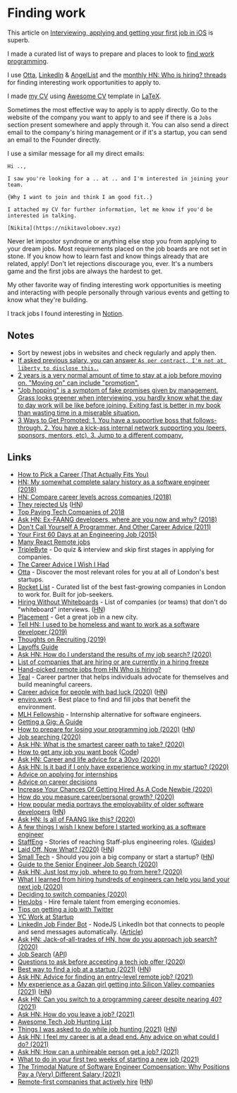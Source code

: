 # Finding work

This article on [Interviewing, applying and getting your first job in iOS](http://artsy.github.io/blog/2016/01/30/iOS-Junior-Interviews) is superb.

I made a curated list of ways to prepare and places to look to [find work programming](https://github.com/nikitavoloboev/find-work).

I use [Otta](https://otta.com/), [LinkedIn](https://www.linkedin.com) & [AngelList](https://angel.co) and the [monthly HN: Who is hiring? threads](https://kennytilton.github.io/whoishiring/) for finding interesting work opportunities to apply to.

I made [my CV](http://nikitavoloboev.xyz/cv.pdf) using [Awesome CV](https://github.com/posquit0/Awesome-CV) template in [LaTeX](https://github.com/nikitavoloboev/cv).

Sometimes the most effective way to apply is to apply directly. Go to the website of the company you want to apply to and see if there is a `Jobs` section present somewhere and apply through it. You can also send a direct email to the company's hiring management or if it's a startup, you can send an email to the Founder directly.

I use a similar message for all my direct emails:

```
Hi ..,

I saw you're looking for a .. at .. and I'm interested in joining your team.

{Why I want to join and think I am good fit..}

I attached my CV for further information, let me know if you'd be interested in talking.

[Nikita](https://nikitavoloboev.xyz)
```

Never let impostor syndrome or anything else stop you from applying to your dream jobs. Most requirements placed on the job boards are not set in stone. If you know how to learn fast and know things already that are related, apply! Don't let rejections discourage you, ever. It's a numbers game and the first jobs are always the hardest to get.

My other favorite way of finding interesting work opportunities is meeting and interacting with people personally through various events and getting to know what they're building.

I track jobs I found interesting in [Notion](https://www.notion.so/Jobs-8f4225788b144da49a0c2ee37576507c).

## Notes

- Sort by newest jobs in websites and check regularly and apply then.
- [If asked previous salary, you can answer `As per contract, I'm not at liberty to disclose this.`.](https://www.reddit.com/r/cscareerquestionsEU/comments/9ohap7/uk_company_asking_about_current_salary_up_front/)
- [2 years is a very normal amount of time to stay at a job before moving on. "Moving on" can include "promotion".](https://twitter.com/seldo/status/1381603198754975748)
- ["Job hopping" is a symptom of fake promises given by management. Grass looks greener when interviewing, you hardly know what the day to day work will be like before joining. Exiting fast is better in my book than wasting time in a miserable situation.](https://twitter.com/rakyll/status/1381599321200553990)
- [3 Ways to Get Promoted: 1. You have a supportive boss that follows-through. 2. You have a kick-ass internal network supporting you (peers, sponsors, mentors, etc). 3. Jump to a different company.](https://twitter.com/lcooney/status/1384948385078185984)

## Links

- [How to Pick a Career (That Actually Fits You)](https://waitbutwhy.com/2018/04/picking-career.html)
- [HN: My somewhat complete salary history as a software engineer (2018)](https://news.ycombinator.com/item?id=18342996)
- [HN: Compare career levels across companies (2018)](https://news.ycombinator.com/item?id=18349421)
- [They rejected Us](https://rejected.us/) ([HN](https://news.ycombinator.com/item?id=18628140))
- [Top Paying Tech Companies of 2018](https://www.levels.fyi/2018/)
- [Ask HN: Ex-FAANG developers, where are you now and why? (2018)](https://news.ycombinator.com/item?id=18192534)
- [Don't Call Yourself A Programmer, And Other Career Advice (2011)](https://www.kalzumeus.com/2011/10/28/dont-call-yourself-a-programmer/)
- [Your First 60 Days at an Engineering Job (2015)](https://code.dblock.org/2015/04/23/your-first-60-days-at-an-engineering-job.html)
- [Many React Remote jobs](https://twitter.com/mxstbr/status/1180846287148785670)
- [TripleByte](https://triplebyte.com/) - Do quiz & interview and skip first stages in applying for companies.
- [The Career Advice I Wish I Had](https://welearncode.com/career-advice/)
- [Otta](https://otta.com/) - Discover the most relevant roles for you at all of London's best startups.
- [Rocket List](https://rocketlist.co.uk/) - Curated list of the best fast-growing companies in London to work for. Built for job-seekers.
- [Hiring Without Whiteboards](https://github.com/poteto/hiring-without-whiteboards) - List of companies (or teams) that don't do "whiteboard" interviews. ([HN](https://news.ycombinator.com/item?id=23981795))
- [Placement](https://placement.com/) - Get a great job in a new city.
- [Tell HN: I used to be homeless and want to work as a software developer (2019)](https://news.ycombinator.com/item?id=21880179)
- [Thoughts on Recruiting (2019)](https://markmcgranaghan.com/recruiting)
- [Layoffs Guide](https://candor.co/guides/layoff/)
- [Ask HN: How do I understand the results of my job search? (2020)](https://news.ycombinator.com/item?id=21612151)
- [List of companies that are hiring or are currently in a hiring freeze](https://candor.co/hiring-freezes/)
- [Hand-picked remote jobs from HN Who is hiring?](https://remoteleaf.com/whoishiring)
- [Teal](https://www.tealhq.com/) - Career partner that helps individuals advocate for themselves and build meaningful careers.
- [Career advice for people with bad luck (2020)](https://chiefofstuff.substack.com/p/career-advice-for-people-with-bad) ([HN](https://news.ycombinator.com/item?id=22960225))
- [enviro.work](https://enviro.work/) - Best place to find and fill jobs that benefit the environment.
- [MLH Fellowship](https://fellowship.mlh.io/) - Internship alternative for software engineers.
- [Getting a Gig: A Guide](https://github.com/cassidoo/getting-a-gig)
- [How to prepare for losing your programming job (2020)](https://codewithoutrules.com/2020/05/14/prepare-losing-job/) ([HN](https://news.ycombinator.com/item?id=23180214))
- [Job searching (2020)](https://www.thefragehaver.com/posts/jobsearch/)
- [Ask HN: What is the smartest career path to take? (2020)](https://news.ycombinator.com/item?id=23458316)
- [How to get any job you want book](https://page.skerritt.blog/job/) ([Code](https://github.com/brandonskerritt/Employabiltiy-book))
- [Ask HN: Career and life advice for a 30yo (2020)](https://news.ycombinator.com/item?id=23475890)
- [Ask HN: Is it bad if I only have experience working in my startup? (2020)](https://news.ycombinator.com/item?id=23514857)
- [Advice on applying for internships](https://rosiecampbell.me/on-applying-for-internships)
- [Advice on career decisions](https://rosiecampbell.me/on-career-decisions)
- [Increase Your Chances Of Getting Hired As A Code Newbie (2020)](https://catalins.tech/increase-your-chances-of-getting-hired-as-a-code-newbie)
- [How do you measure career/personal growth? (2020)](https://lobste.rs/s/bkyxww/how_do_you_measure_career_personal_growth)
- [How popular media portrays the employability of older software developers](https://arxiv.org/abs/2004.05847) ([HN](https://news.ycombinator.com/item?id=23964539))
- [Ask HN: Is all of FAANG like this? (2020)](https://news.ycombinator.com/item?id=23917131)
- [A few things I wish I knew before I started working as a software engineer](https://shubheksha.com/posts/2019/06/a-few-things-i-wish-i-knew-before-i-started-working-as-a-software-engineer/)
- [StaffEng](https://staffeng.com/) - Stories of reaching Staff-plus engineering roles. ([Guides](https://staffeng.com/guides/))
- [Laid Off, Now What? (2020)](https://bharathpbhat.github.io/2020/09/19/laid-off-now-what.html) ([HN](https://news.ycombinator.com/item?id=24534685))
- [Small Tech](https://scattered-thoughts.net/writing/small-tech/) - Should you join a big company or start a startup? ([HN](https://news.ycombinator.com/item?id=24553085))
- [Guide to the Senior Engineer Job Search (2020)](https://twitter.com/stopachka/status/1308766905642123264)
- [Ask HN: Just lost my job, where to go from here? (2020)](https://news.ycombinator.com/item?id=24617522)
- [What I learned from hiring hundreds of engineers can help you land your next job (2020)](https://stackoverflow.blog/2020/09/23/hiring-jobs-candidates-software-coding-programmers-teresa-dietrich/)
- [Deciding to switch companies (2020)](https://lethain.com/deciding-to-switch/)
- [HerJobs](https://herjobs.co/) - Hire female talent from emerging economies.
- [Tips on getting a job with Twitter](https://twitter.com/sehurlburt/status/923830594240372736)
- [YC Work at Startup](https://www.workatastartup.com/)
- [LinkedIn Job Finder Bot](https://github.com/eilonmore/job-finder) - NodeJS LinkedIn bot that connects to people and send messages automatically. ([Article](https://codeburst.io/how-i-nailed-a-job-with-this-nodejs-linkedin-bot-6fcada2afbe1))
- [Ask HN: Jack-of-all-trades of HN, how do you approach job search? (2020)](https://news.ycombinator.com/item?id=24916016)
- [Job Search](https://jobsearchi.com/) ([API](https://api.jobsearchi.com/))
- [Questions to ask before accepting a tech job offer (2020)](https://blog.mironov.live/questions-to-ask-before-accepting-a-tech-job-offer/)
- [Best way to find a job at a startup (2021)](https://twitter.com/SWARTZcenter/status/1350075419479969798) ([HN](https://news.ycombinator.com/item?id=25793459))
- [Ask HN: Advice for finding an entry-level remote job? (2021)](https://news.ycombinator.com/item?id=26171008)
- [My experience as a Gazan girl getting into Silicon Valley companies (2021)](https://daliaawad28.medium.com/my-experience-as-a-gazan-girl-getting-into-silicon-valley-companies-488062d769a1) ([HN](https://news.ycombinator.com/item?id=26251143))
- [Ask HN: Can you switch to a programming career despite nearing 40? (2021)](https://news.ycombinator.com/item?id=26383366)
- [Ask HN: How do you leave a job? (2021)](https://news.ycombinator.com/item?id=26587018)
- [Awesome Tech Job Hunting List](https://github.com/randallkanna/awesome-job-list)
- [Things I was asked to do while job hunting (2021)](https://www.kylenazario.com/2021/04/10/job-hunting-fun/) ([HN](https://news.ycombinator.com/item?id=26763336))
- [Ask HN: I feel my career is at a dead end. Any advice on what could I do? (2021)](https://news.ycombinator.com/item?id=26769638)
- [Ask HN: How can a unhireable person get a job? (2021)](https://news.ycombinator.com/item?id=26825017)
- [What to do in your first two weeks of starting a new job (2021)](https://twitter.com/QuinnyPig/status/1370575853554266118)
- [The Trimodal Nature of Software Engineer Compensation: Why Positions Pay a (Very) Different Salary (2021)](https://www.youtube.com/watch?v=h8Xpapy6I9E)
- [Remote-first companies that actively hire](https://www.remotecompany.com/blog/remote-first-companies-list) ([HN](https://news.ycombinator.com/item?id=27097069))

